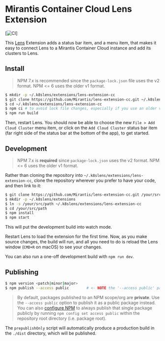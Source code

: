 # Mirantis Container Cloud Lens Extension

[![CI](https://github.com/Mirantis/lens-extension-cc/workflows/CI/badge.svg?branch=master&event=push)]

This [Lens](https://k8slens.dev/) Extension adds a status bar item, and a menu item, that makes it easy to connect Lens to a Mirantis Container Cloud instance and add its clusters to Lens.

## Install

> NPM 7.x is recommended since the `package-lock.json` file uses the v2 format. NPM <= 6 uses the older v1 format.

```bash
$ mkdir -p ~/.k8slens/extensions/lens-extension-cc
$ git clone https://github.com/Mirantis/lens-extension-cc.git ~/.k8slens/extensions/lens-extension-cc
$ cd ~/.k8slens/extensions/lens-extension-cc
$ npm ci # to avoid lock file changes, especially if you use an older version of NPM
$ npm run build
```

Then, restart Lens. You should now be able to choose the new `File > Add Cloud Cluster` menu item, or click on the `Add Cloud Cluster` status bar item (far right side of the status bar at the bottom of the app), to get started.

## Development

> NPM 7.x is __required__ since `package-lock.json` uses the v2 format. NPM <= 6 uses the older v1 format.

Rather than cloning the repository into `~/.k8slens/extensions/lens-extension-cc`, clone the repository wherever you prefer to have your code, and then link to it:

```bash
$ git clone https://github.com/Mirantis/lens-extension-cc.git /your/src/path
$ mkdir -p ~/.k8slens/extensions
$ ln -s /your/src/path ~/.k8slens/extensions/lens-extension-cc
$ cd /your/src/path
$ npm install
$ npm start
```

This will put the development build into watch mode.

Restart Lens to load the extension for the first time. Now, as you make source changes, the build will run, and all you need to do is reload the Lens window (`CMD+R` on macOS) to see your changes.

You can also run a one-off development build with `npm run dev`.

## Publishing

```bash
$ npm version <patch|minor|major>
$ npm publish --access public        # <- NOTE the '--access public' part, very important!
```

> By default, packages published to an NPM scope/org are __private__. Use the `--access public` option to publish it as a public package instead. You can also [configure NPM](https://docs.npmjs.com/configuring-your-npm-client-with-your-organization-settings#setting-package-visibility-to-public-for-a-single-package) to always publish that single package publicly by running `npm config set access public` within the repository root directory (i.e. package root).

The `prepublishOnly` script will automatically produce a production build in the `./dist` directory, which will be published.
